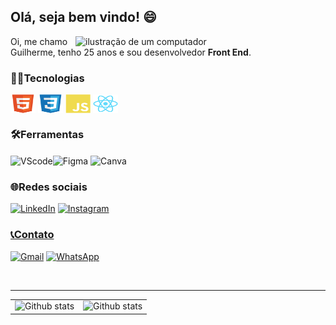 ## Olá, seja bem vindo! 😄

<img src="https://media.giphy.com/media/v1.Y2lkPTc5MGI3NjExMWQ5a3h5bnZ1czdwNWV0M2tjZXRuOTlkcnBwYnpwaXc0ODFnYWZ0ZSZlcD12MV9pbnRlcm5hbF9naWZfYnlfaWQmY3Q9cw/cSrDh6qrZ5ehMYY8dZ/giphy.gif" alt="ilustração de um computador" min-width="400px" max-width="400px" width="400px" align="right">



<p align="left"> 
 Oi, me chamo Guilherme, tenho 25 anos e sou desenvolvedor <strong>Front End</strong>.<br>
  <!-- Diga o que você está fazendo no momento, se trabalha ou estuda. -->
</p>



### 👨‍💻Tecnologias
<div style="display: inline_block">
  <img align="center" alt="HTML" height="30" width="40" src="https://raw.githubusercontent.com/devicons/devicon/master/icons/html5/html5-original.svg">
  <img align="center" alt="CSS" height="30" width="40" src="https://raw.githubusercontent.com/devicons/devicon/master/icons/css3/css3-original.svg">
  <img align="center" alt="JavaScript" height="30" width="40" src="https://raw.githubusercontent.com/devicons/devicon/master/icons/javascript/javascript-plain.svg">
  <img align="center" alt="React" height="30" width="40" src="https://raw.githubusercontent.com/devicons/devicon/master/icons/react/react-original.svg"><br>
</div>

### 🛠️Ferramentas

<img align="center" alt="VScode" height="30" width="40"  src="https://cdn.jsdelivr.net/gh/devicons/devicon/icons/vscode/vscode-original.svg" /><img align="center" alt="Figma" height="30" width="40"  src="https://cdn.jsdelivr.net/gh/devicons/devicon/icons/figma/figma-original.svg" />
<img align="center" alt="Canva" height="30" width="40"  src="https://cdn.jsdelivr.net/gh/devicons/devicon/icons/canva/canva-original.svg" />



### 🌐Redes sociais

  <a href="https://www.linkedin.com/in/devguilherme-araujo/" title="LinkedIn">
  <img src="https://img.shields.io/badge/-Linkedin-0e76a8?style=flat-square&logo=Linkedin&logoColor=white&link=LINK-DO-SEU-LINKEDIN" alt="LinkedIn"/></a>
  <a href="guui_arauujo" title="Instagram">
  <img src="https://img.shields.io/badge/-Instagram-DF0174?style=flat-square&labelColor=DF0174&logo=instagram&logoColor=white&link=LINK-DO-SEU-INSTAGRAM" alt="Instagram"/</a>
  

 ### 📞Contato
  <a href="mailto:contate.guilhermearaujo@gmail.com" title="Gmail">
  <img src="https://img.shields.io/badge/-Gmail-FF0000?style=flat-square&labelColor=FF0000&logo=gmail&logoColor=white&link=LINK-DO-SEU-GMAIL" alt="Gmail"/></a>
  <a href="https://wa.me/5511954298620?text=Ol%C3%A1%21+Peguei+seu+n%C3%BAmero+pelo+perfil+do+Github." title="WhatsApp">
  <img src="https://img.shields.io/badge/-WhatsApp-25d366?style=flat-square&labelColor=25d366&logo=whatsapp&logoColor=white&link=API-DO-SEU-WHATSAPP" alt="WhatsApp"/></a>
 
</p> <br>


<hr>

<!-- ![Anurag's GitHub stats](https://github-readme-stats.vercel.app/api?username=GuilhermeAraujo98&show_icons=true&theme=tokyonight)

![Top Langs](https://github-readme-stats.vercel.app/api/top-langs/?username=GuilhermeAraujo98&card_width=470em&theme=tokyonight) -->


<table>
  <tr>
    <td>
      <img
        align="left"
        src="https://github-readme-stats.vercel.app/api/top-langs/?username=GuilhermeAraujo98&card_width=470em&theme=tokyonight"
        alt="Github stats"
      />
    </td>
    <td>
      <img
        align="left"
        src="https://github-readme-stats.vercel.app/api?username=GuilhermeAraujo98&show_icons=true&theme=tokyonight"
        alt="Github stats"
      />
    </td>
  </tr>
</table>
